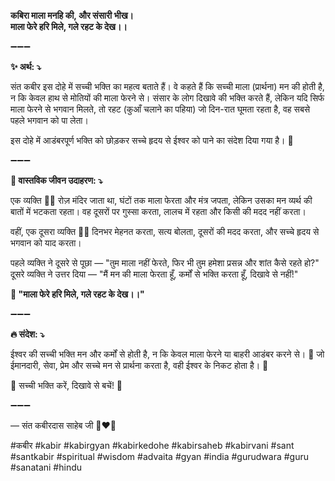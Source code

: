**कबिरा माला मनहि की, और संसारी भीख।**\
**माला फेरे हरि मिले, गले रहट के देख।।**

➖➖➖

**✨ अर्थ: ⤵**

संत कबीर इस दोहे में सच्ची भक्ति का महत्व बताते हैं। वे कहते हैं कि सच्ची माला (प्रार्थना) मन की होती है, न कि केवल हाथ से मोतियों की माला फेरने से। संसार के लोग दिखावे की भक्ति करते हैं, लेकिन यदि सिर्फ माला फेरने से भगवान मिलते, तो रहट (कुआँ चलाने का पहिया) जो दिन-रात घूमता रहता है, वह सबसे पहले भगवान को पा लेता।

इस दोहे में आडंबरपूर्ण भक्ति को छोड़कर सच्चे हृदय से ईश्वर को पाने का संदेश दिया गया है। 🙌

➖➖➖

**🌾 वास्तविक जीवन उदाहरण: ⤵**

एक व्यक्ति 🧍‍♂️ रोज़ मंदिर जाता था, घंटों तक माला फेरता और मंत्र जपता, लेकिन उसका मन व्यर्थ की बातों में भटकता रहता। वह दूसरों पर गुस्सा करता, लालच में रहता और किसी की मदद नहीं करता।

वहीं, एक दूसरा व्यक्ति 👨‍🌾 दिनभर मेहनत करता, सत्य बोलता, दूसरों की मदद करता, और सच्चे हृदय से भगवान को याद करता।

पहले व्यक्ति ने दूसरे से पूछा — "तुम माला नहीं फेरते, फिर भी तुम हमेशा प्रसन्न और शांत कैसे रहते हो?"
दूसरे व्यक्ति ने उत्तर दिया — "मैं मन की माला फेरता हूँ, कर्मों से भक्ति करता हूँ, दिखावे से नहीं!"

**📜 "माला फेरे हरि मिले, गले रहट के देख।।"**

➖➖➖

**🔥 संदेश: ⤵**

ईश्वर की सच्ची भक्ति मन और कर्मों से होती है, न कि केवल माला फेरने या बाहरी आडंबर करने से। 🙌
जो ईमानदारी, सेवा, प्रेम और सच्चे मन से प्रार्थना करता है, वही ईश्वर के निकट होता है। 🎇

🙏 सच्ची भक्ति करें, दिखावे से बचें! 💖

➖➖➖

— संत कबीरदास साहेब जी 🙏❤️💯

#कबीर #kabir #kabirgyan #kabirkedohe #kabirsaheb #kabirvani #sant #santkabir #spiritual #wisdom #advaita #gyan #india #gurudwara #guru #sanatani #hindu
